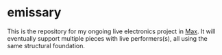 emissary
========
This is the repository for my ongoing live electronics project in [Max](https://cycling74.com/products/max). It will eventually support multiple pieces with live performers(s), all using the same structural foundation. 